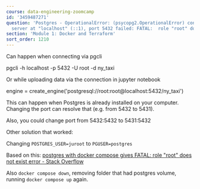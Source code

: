 ```yaml
---
course: data-engineering-zoomcamp
id: '3459487271'
question: 'Postgres - OperationalError: (psycopg2.OperationalError) connection to
  server at "localhost" (::1), port 5432 failed: FATAL:  role "root" does not exist'
section: 'Module 1: Docker and Terraform'
sort_order: 1210
---
```


Can happen when connecting via pgcli

pgcli -h localhost -p 5432 -U root -d ny_taxi

Or while uploading data via the connection in jupyter notebook

engine = create_engine('postgresql://root:root@localhost:5432/ny_taxi')

This can happen when Postgres is already installed on your computer. Changing the port can resolve that (e.g. from 5432 to 5431).

Also, you could change port from 5432:5432 to 5431:5432

Other solution that worked:

Changing `POSTGRES_USER=juroot` to `PGUSER=postgres`

Based on this: [postgres with docker compose gives FATAL: role "root" does not exist error - Stack Overflow](https://stackoverflow.com/questions/60193781/postgres-with-docker-compose-gives-fatal-role-root-does-not-exist-error)

Also `docker compose down`, removing folder that had postgres volume, running `docker compose up` again.

